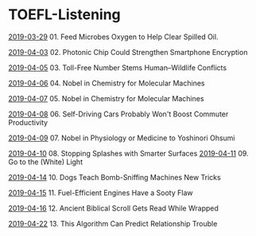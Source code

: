 # TOEFL-Listening

[2019-03-29](01.md)  01. Feed Microbes Oxygen to Help Clear Spilled Oil.

[2019-04-03](02.md)  02. Photonic Chip Could Strengthen Smartphone Encryption

[2019-04-05](03.md)  03. Toll-Free Number Stems Human–Wildlife Conflicts

[2019-04-06](04.md)  04. Nobel in Chemistry for Molecular Machines

[2019-04-07](05.md)  05. Nobel in Chemistry for Molecular Machines

[2019-04-08](06.md)  06. Self-Driving Cars Probably Won't Boost Commuter Productivity

[2019-04-09](07.md)  07. Nobel in Physiology or Medicine to Yoshinori Ohsumi

[2019-04-10](08.md)  08. Stopping Splashes with Smarter Surfaces
[2019-04-11](09.md)  09. Go to the (White) Light

[2019-04-14](10.md)  10. Dogs Teach Bomb-Sniffing Machines New Tricks

[2019-04-15](11.md)  11. Fuel-Efficient Engines Have a Sooty Flaw

[2019-04-16](12.md)  12. Ancient Biblical Scroll Gets Read While Wrapped

[2019-04-22](13.md)  13. This Algorithm Can Predict Relationship Trouble

